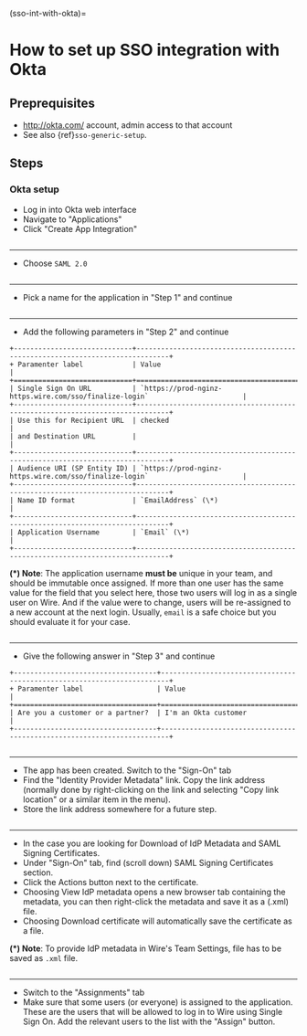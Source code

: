 (sso-int-with-okta)=

# How to set up SSO integration with Okta

## Preprequisites

- <http://okta.com/> account, admin access to that account
- See also {ref}`sso-generic-setup`.

## Steps

### Okta setup

- Log in into Okta web interface
- Navigate to "Applications"
- Click "Create App Integration"

```{image} 001-applications-screen.png
```

______________________________________________________________________

- Choose `SAML 2.0`

```{image} 002-add-application.png
```

______________________________________________________________________

- Pick a name for the application in "Step 1" and continue

```{image} 003-add-application-step1.png
```

______________________________________________________________________

- Add the following parameters in "Step 2" and continue

```{eval-rst}
+-----------------------------+------------------------------------------------------------------------------+
+ Paramenter label            | Value                                                                        |
+=============================+==============================================================================+
| Single Sign On URL          | `https://prod-nginz-https.wire.com/sso/finalize-login`                       |
+-----------------------------+------------------------------------------------------------------------------+
| Use this for Recipient URL  | checked                                                                      |
| and Destination URL         |                                                                              |
+-----------------------------+------------------------------------------------------------------------------+
| Audience URI (SP Entity ID) | `https://prod-nginz-https.wire.com/sso/finalize-login`                       |
+-----------------------------+------------------------------------------------------------------------------+
| Name ID format              | `EmailAddress` (\*)                                                          |
+-----------------------------+------------------------------------------------------------------------------+
| Application Username        | `Email` (\*)                                                                 |
+-----------------------------+------------------------------------------------------------------------------+
```

**(\*) Note**: The application username **must be** unique in your team, and should be immutable once assigned. If more than one user has the same value for the field that you select here, those two users will log in as a single user on Wire. And if the value were to change, users will be re-assigned to a new account at the next login. Usually, `email` is a safe choice but you should evaluate it for your case.

```{image} 004-add-application-step2.png
```

______________________________________________________________________

- Give the following answer in "Step 3" and continue

```{eval-rst}
+-----------------------------------+------------------------------------------------------------------------+
+ Paramenter label                  | Value                                                                  |
+===================================+========================================================================+
| Are you a customer or a partner?  | I'm an Okta customer                                                   |
+-----------------------------------+------------------------------------------------------------------------+
```

```{image} 005-add-application-step3.png
```

______________________________________________________________________

- The app has been created. Switch to the "Sign-On" tab
- Find the "Identity Provider Metadata" link. Copy the link address (normally done by right-clicking on the link and selecting "Copy link location" or a similar item in the menu).
- Store the link address somewhere for a future step.

```{image} 006-add-application-sign-on.png
```

______________________________________________________________________

- In the case you are looking for Download of IdP Metadata and SAML Signing Certificates.
- Under "Sign-On" tab, find (scroll down) SAML Signing Certificates section.
- Click the Actions button next to the certificate.
- Choosing View IdP metadata opens a new browser tab containing the metadata, you can then right-click the metadata and save it as a (.xml) file.
- Choosing Download certificate will automatically save the certificate as a file.

**(\*) Note**: To provide IdP metadata in Wire's Team Settings, file has to be saved as `.xml` file.

```{image} 007-view-idp-metadata.png
```
______________________________________________________________________

- Switch to the "Assignments" tab
- Make sure that some users (or everyone) is assigned to the application. These are the users that will be allowed to log in to Wire using Single Sign On. Add the relevant users to the list with the "Assign" button.

```{image} 008-assignment.png
```
